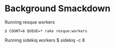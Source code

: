 # Background Smackdown


Running resque workers

    $ COUNT=8 QUEUE=* rake resque:workers

Running sidekiq workers
    $ sidekiq -c 8
